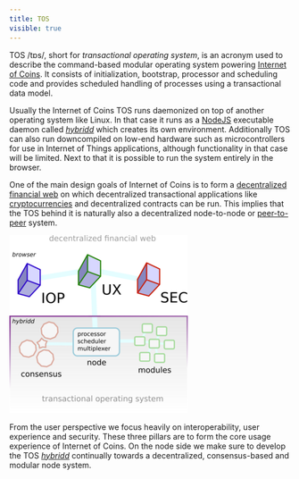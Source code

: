 ```yaml
---
title: TOS
visible: true
---
```


TOS /tɒs/, short for _transactional operating system_, is an acronym used to describe the command-based modular operating system powering [Internet of Coins](https://internetofcoins.org). It consists of initialization, bootstrap, processor and scheduling code and provides scheduled handling of processes using a transactional data model.
 
Usually the Internet of Coins TOS runs daemonized on top of another operating system like Linux. In that case it runs as a [NodeJS](https://nodejs.org/) executable daemon called [_hybridd_](../hybridd) which creates its own environment. Additionally TOS can also run downcompiled on low-end hardware such as microcontrollers for use in Internet of Things applications, although functionality in that case will be limited. Next to that it is possible to run the system entirely in the browser.

One of the main design goals of Internet of Coins is to form a [decentralized financial web](../dfw) on which decentralized transactional applications like [cryptocurrencies](../cryptocurrency) and decentralized contracts can be run. This implies that the TOS behind it is naturally also a decentralized node-to-node or [peer-to-peer](../p2p) system.

![](ioc_overview_small.png)

From the user perspective we focus heavily on interoperability, user experience and security. These three pillars are to form the core usage experience of Internet of Coins. On the node side we make sure to develop the TOS [_hybridd_](../hybridd) continually towards a decentralized, consensus-based and modular node system.
